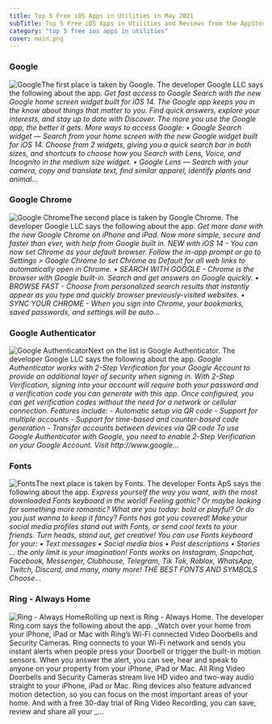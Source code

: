 ```yaml
---
title: Top 5 Free iOS Apps in Utilities in May 2021
subTitle: Top 5 Free iOS Apps in Utilities and Reviews from the AppStore in May 2021.
category: "top 5 free ios apps in utilities"
cover: main.png
---
```


### Google

![Google](https://is4-ssl.mzstatic.com/image/thumb/Purple125/v4/57/d3/cf/57d3cf19-6d6b-dec2-9f71-abfa7bfd0251/logo_gsa_ios_color-0-0-1x_U007emarketing-0-0-0-6-0-0-sRGB-0-0-0-GLES2_U002c0-512MB-85-220-0-0.png/100x100bb.png)The first place is taken by Google. The developer Google LLC says the following about the app. _Get fast access to Google Search with the new Google home screen widget built for iOS 14. The Google app keeps you in the know about things that matter to you. Find quick answers, explore your interests, and stay up to date with Discover. The more you use the Google app, the better it gets.  More ways to access Google: • Google Search widget — Search from your home screen with the new Google widget built for iOS 14. Choose from 2 widgets, giving you a quick search bar in both sizes, and shortcuts to choose how you Search with Lens, Voice, and Incognito in the medium size widget. • Google Lens — Search with your camera, copy and translate text, find similar apparel, identify plants and animal_...

### Google Chrome

![Google Chrome](https://is5-ssl.mzstatic.com/image/thumb/Purple125/v4/e3/9f/db/e39fdbd3-4bcb-cb84-9b60-23119b60a80d/AppIcon-0-0-1x_U007emarketing-0-0-0-6-0-0-sRGB-0-0-0-GLES2_U002c0-512MB-85-220-0-0.png/100x100bb.png)The second place is taken by Google Chrome. The developer Google LLC says the following about the app. _Get more done with the new Google Chrome on iPhone and iPad. Now more simple, secure and faster than ever, with help from Google built in.  NEW with iOS 14 - You can now set Chrome as your default browser. Follow the in-app prompt or go to Settings > Google Chrome to set Chrome as Default for all web links to automatically open in Chrome.   • SEARCH WITH GOOGLE - Chrome is the browser with Google built-in. Search and get answers on Google quickly.   • BROWSE FAST - Choose from personalized search results that instantly appear as you type and quickly browser previously-visited websites.  • SYNC YOUR CHROME - When you sign into Chrome, your bookmarks, saved passwords, and settings will be auto_...

### Google Authenticator

![Google Authenticator](https://is4-ssl.mzstatic.com/image/thumb/Purple124/v4/f0/8a/0a/f08a0af3-ebba-c6de-f368-9d5f0a0f1ce2/contsched.cnhdpvzb.png/100x100bb.png)Next on the list is Google Authenticator. The developer Google LLC says the following about the app. _Google Authenticator works with 2-Step Verification for your Google Account to provide an additional layer of security when signing in.  With 2-Step Verification, signing into your account will require both your password and a verification code you can generate with this app. Once configured, you can get verification codes without the need for a network or cellular connection.  Features include: - Automatic setup via QR code - Support for multiple accounts - Support for time-based and counter-based code generation - Transfer accounts between devices via QR code  To use Google Authenticator with Google, you need to enable 2-Step Verification on your Google Account. Visit http://www.google_...

### Fonts

![Fonts](https://is2-ssl.mzstatic.com/image/thumb/Purple115/v4/5f/06/62/5f066271-6b0d-d979-e791-5aa271fc406b/AppIcon-0-0-1x_U007emarketing-0-0-0-10-0-0-sRGB-0-0-0-GLES2_U002c0-512MB-85-220-0-0.png/100x100bb.png)The next place is taken by Fonts. The developer Fonts ApS says the following about the app. _Express yourself the way you want, with the most downloaded Fonts keyboard in the world! Feeling gothic? Or maybe looking for something more romantic? What are you today: bold or playful? Or do you just wanna to keep it fancy? Fonts has got you covered! Make your social media profiles stand out with Fonts, or send cool texts to your friends. Turn heads, stand out, get creative! You can use Fonts keyboard for your: • Text messages • Social media bios • Post descriptions • Stories … the only limit is your imagination!  Fonts works on Instagram, Snapchat, Facebook, Messenger, Clubhouse, Telegram, Tik Tok, Roblox, WhatsApp, Twitch, Discord, and many, many more!  THE BEST FONTS AND SYMBOLS Choose_...

### Ring - Always Home

![Ring - Always Home](https://is5-ssl.mzstatic.com/image/thumb/Purple125/v4/50/69/cb/5069cb17-d588-919c-c576-34fce33b9da4/AppIcon-NH-0-0-1x_U007emarketing-0-0-0-10-0-0-sRGB-0-0-0-GLES2_U002c0-512MB-85-220-0-0.png/100x100bb.png)Rolling up next is Ring - Always Home. The developer Ring.com says the following about the app. _Watch over your home from your iPhone, iPad or Mac with Ring’s Wi-Fi connected Video Doorbells and Security Cameras.   Ring connects to your Wi-Fi network and sends you instant alerts when people press your Doorbell or trigger the built-in motion sensors. When you answer the alert, you can see, hear and speak to anyone on your property from your iPhone, iPad or Mac.   All Ring Video Doorbells and Security Cameras stream live HD video and two-way audio straight to your iPhone, iPad or Mac. Ring devices also feature advanced motion detection, so you can focus on the most important areas of your home. And with a free 30-day trial of Ring Video Recording, you can save, review and share all your _...

